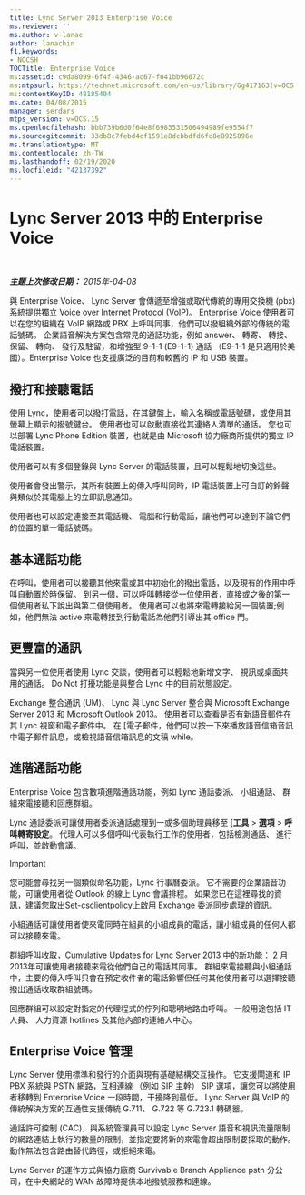 ```yaml
---
title: Lync Server 2013 Enterprise Voice
ms.reviewer: ''
ms.author: v-lanac
author: lanachin
f1.keywords:
- NOCSH
TOCTitle: Enterprise Voice
ms:assetid: c9da8099-6f4f-4346-ac67-f041bb96072c
ms:mtpsurl: https://technet.microsoft.com/en-us/library/Gg417163(v=OCS.15)
ms:contentKeyID: 48185404
ms.date: 04/08/2015
manager: serdars
mtps_version: v=OCS.15
ms.openlocfilehash: bbb739b6d0f64e8f6983531506494989fe9554f7
ms.sourcegitcommit: 33db8c7febd4cf1591e8dcbbdfd6fc8e8925896e
ms.translationtype: MT
ms.contentlocale: zh-TW
ms.lasthandoff: 02/19/2020
ms.locfileid: "42137392"
---
```

<div data-xmlns="http://www.w3.org/1999/xhtml">

<div class="topic" data-xmlns="http://www.w3.org/1999/xhtml" data-msxsl="urn:schemas-microsoft-com:xslt" data-cs="http://msdn.microsoft.com/">

<div data-asp="https://msdn2.microsoft.com/asp">

# <a name="enterprise-voice-in-lync-server-2013"></a>Lync Server 2013 中的 Enterprise Voice

</div>

<div id="mainSection">

<div id="mainBody">

<span> </span>

_**主題上次修改日期：** 2015年-04-08_

與 Enterprise Voice、 Lync Server 會傳遞至增強或取代傳統的專用交換機 (pbx) 系統提供獨立 Voice over Internet Protocol (VoIP)。 Enterprise Voice 使用者可以在您的組織在 VoIP 網路或 PBX 上呼叫同事，他們可以撥組織外部的傳統的電話號碼。 企業語音解決方案包含常見的通話功能，例如 answer、 轉寄、 轉接、 保留、 轉向、 發行及駐留，和增強型 9-1-1 (E9-1-1) 通話 （E9-1-1 是只適用於美國）。Enterprise Voice 也支援廣泛的目前和較舊的 IP 和 USB 裝置。

<div>

## <a name="placing-and-receiving-calls"></a>撥打和接聽電話

使用 Lync，使用者可以撥打電話，在其鍵盤上，輸入名稱或電話號碼，或使用其螢幕上顯示的撥號鍵台。 使用者也可以啟動直接從其連絡人清單的通話。 您也可以部署 Lync Phone Edition 裝置，也就是由 Microsoft 協力廠商所提供的獨立 IP 電話裝置。

使用者可以有多個登錄與 Lync Server 的電話裝置，且可以輕鬆地切換這些。

使用者會發出警示，其所有裝置上的傳入呼叫同時，IP 電話裝置上可自訂的鈴聲與類似於其電腦上的立即訊息通知。

使用者也可以設定連接至其電話機、 電腦和行動電話，讓他們可以達到不論它們的位置的單一電話號碼。

</div>

<div>

## <a name="basic-call-features"></a>基本通話功能

在呼叫，使用者可以接聽其他來電或其中初始化的撥出電話，以及現有的作用中呼叫自動置於時保留。 到另一個，可以呼叫轉接從一位使用者，直接或之後的第一個使用者私下說出與第二個使用者。 使用者可以也將來電轉接給另一個裝置;例如，他們無法 active 來電轉接到行動電話為他們引導出其 office 門。

</div>

<div>

## <a name="richer-communications"></a>更豐富的通訊

當與另一位使用者使用 Lync 交談，使用者可以輕鬆地新增文字、 視訊或桌面共用的通話。 Do Not 打擾功能是與整合 Lync 中的目前狀態設定。

Exchange 整合通訊 (UM)、 Lync 與 Lync Server 整合與 Microsoft Exchange Server 2013 和 Microsoft Outlook 2013。 使用者可以查看是否有新語音郵件在其 Lync 視窗和電子郵件中。 在 [電子郵件，他們可以按一下來播放語音信箱音訊中電子郵件訊息，或檢視語音信箱訊息的文稿 while。

</div>

<div>

## <a name="advanced-calling-features"></a>進階通話功能

Enterprise Voice 包含數項進階通話功能，例如 Lync 通話委派、 小組通話、 群組來電接聽和回應群組。

Lync 通話委派可讓使用者委派通話處理到一或多個助理員移至 [**工具** \> **選項** \> **呼叫轉寄設定**。 代理人可以多個呼叫代表執行工作的使用者，包括檢測通話、 進行呼叫，並啟動會議。

<div>


> [!IMPORTANT]  
> 您可能會尋找另一個類似命名功能，Lync 行事曆委派。 它不需要的企業語音功能，可讓使用者從 Outlook 的線上 Lync 會議排程。 如果您已在這裡尋找的資訊，建議您取出<A href="https://docs.microsoft.com/powershell/module/skype/Set-CsClientPolicy">Set-csclientpolicy</A>上啟用 Exchange 委派同步處理的資訊。



</div>

小組通話可讓使用者使來電同時在組員的小組成員的電話，讓小組成員的任何人都可以接聽來電。

群組呼叫收取，Cumulative Updates for Lync Server 2013 中的新功能： 2 月 2013年可讓使用者接聽來電從他們自己的電話其同事。 群組來電接聽與小組通話中，主要的傳入呼叫只會在預定收件者的電話鈴響但任何其他使用者可以選擇接聽撥出通話收取群組號碼。

回應群組可以設定對指定的代理程式的佇列和聰明地路由呼叫。 一般用途包括 IT 人員、 人力資源 hotlines 及其他內部的連絡人中心。

</div>

<div>

## <a name="enterprise-voice-administration"></a>Enterprise Voice 管理

Lync Server 使用標準和發行的介面與現有基礎結構交互操作。 它支援閘道和 IP PBX 系統與 PSTN 網路，互相連線 （例如 SIP 主幹） SIP 選項，讓您可以將使用者移轉到 Enterprise Voice 一段時間，干擾降到最低。 Lync Server 與 VoIP 的傳統解決方案的互通性支援傳統 G.711、 G.722 等 G.723.1 轉碼器。

通話許可控制 (CAC)，與系統管理員可以設定 Lync Server 語音和視訊流量限制的網路連結上執行的數量的限制，並指定要將新的來電會超出限制要採取的動作。 動作無法包含路由替代路徑，或拒絕來電。

Lync Server 的運作方式與協力廠商 Survivable Branch Appliance pstn 分公司，在中央網站的 WAN 故障時提供本地撥號服務和連線。

</div>

</div>

<span> </span>

</div>

</div>

</div>

